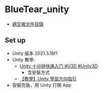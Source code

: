 # BlueTear_unity

- [總交接文件目錄](https://hackmd.io/bshavgPmR7iQqVW_mfMg6Q)

## Set up

- Unity 版本 2021.3.18f1
- Unity 教學:
    - [Unity 十分钟快速入门 #U3D #Unity3D](https://www.youtube.com/watch?v=5azG7_Yzq9o):
        - 含安裝方式
    - [【教學】Unity 學習方向指引](https://hackmd.io/t8psZwSOQo29LwPkpmLcDA?view)
- 安裝完後，用 Unity 打開 App



